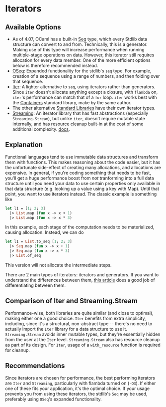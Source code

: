 # Iterators

## Available Options

* As of 4.07, OCaml has a built-in
[Seq](https://caml.inria.fr/pub/docs/manual-ocaml/libref/Seq.html)
type, which every Stdlib data structure can convert to and from.
Technically, this is a generator.
Making use of this type will increase performance when running
multiple-stage operations on data.
However, this iterator still requires allocation for every data member.
One of the more efficient options below is therefore recommended instead.
* [OSeq](https://github.com/c-cube/oseq/blob/master/src/OSeq.mli):
Expanded functionality for the stdlib's `seq` type.
For example, creation of a sequence using a range of numbers,
and then folding over that sequence.
* [Iter](https://github.com/c-cube/iter):
A lighter alternative to `seq`, using iterators rather than generators.
Since `iter` doesn't allocate anything except a closure,
with `flambda` on, `iter`'s performance can match that of a `for` loop.
`iter` works best with the [Containers](https://github.com/c-cube/ocaml-containers) standard library,
make by the same author.
* The other alternative [Standard Libraries](standard_libraries.md) have their own iterator types.
* [Streaming](https://github.com/odis-labs/streaming):
An iterator library that has fast abstractions (especially `Streaming.Stream`),
but unlike `iter`, doesn't require mutable state internally,
and has resource cleanup built-in at the cost of some additional complexity.
[docs](https://odis-labs.github.io/streaming/streaming/index.html).

## Explanation

Functional languages tend to use immutable data structures and transform them with functions.
This makes reasoning about the code easier, but it has the unfortunate side-effect of
creating many allocations, and allocations are expensive.
In general, if you're coding something that needs to be fast, you'll get a huge performance
boost from *not* tranforming into a full data structure until you need your data to
use certain properties only available in that data structure
(e.g. looking up a value using a key with Map).
Until that point, you want to use iterators instead.
The classic example is something like

```ocaml
let l1 = [1; 2; 3]
  |> List.map (fun x -> x + 1)
  |> List.map (fun x -> x * 3)
```

In this example, each stage of the computation needs to be materialized, causing allocation.
Instead, we can do

```ocaml
let l1 = List.to_seq [1; 2; 3]
  |> Seq.map (fun x -> x + 1)
  |> Seq.map (fun x -> x * 3)
  |> List.of_seq
```

This version will not allocate the intermediate steps.

There are 2 main types of iterators: iterators and generators.
If you want to understand the differences between them,
[this article](http://gallium.inria.fr/blog/generators-iterators-control-and-continuations/)
does a good job of differentiating between them.

## Comparison of Iter and Streaming.Stream

Performance-wise, both libraries are quite similar (and close to optimal), making either one a good choice.
`Iter` benefits from extra simplicity, including, since it's a structural, non-abstract type -- there's no need
to actually import the `Iter` library for a data structure to use it.
`Streaming.Stream` avoids inner mutable types, but they're essentially hidden from the user at the `Iter` level.
`Streaming.Stream` also has resource cleanup as part of its design.
For `Iter`, usage of a `with_resource` function is required for cleanup.

## Recommendations

Since iterators are chosen for performance,
the best performing iterators are `Iter` and `Streaming`,
particularly with flambda turned on (`-O3`).
If either one of these fits your application, it's the optimal choice.
If your usage prevents you from using these iterators, the stdlib's `Seq` may be used,
preferably using `OSeq`'s expanded functionality.
